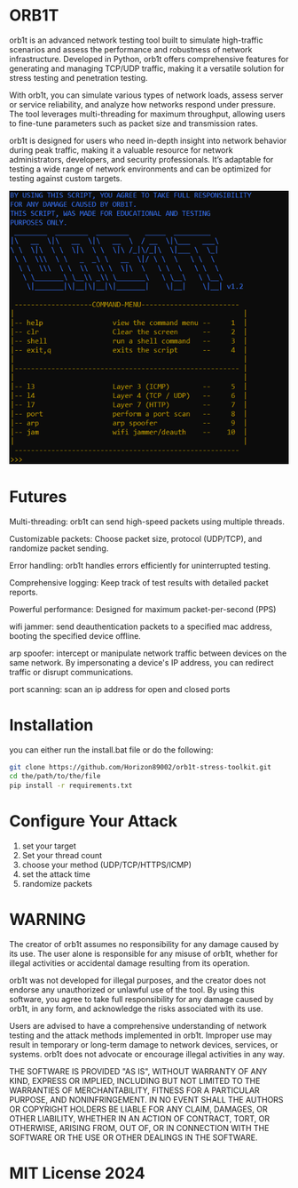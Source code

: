 # ORB1T

orb1t is an advanced network testing tool built to simulate high-traffic scenarios and assess the performance and robustness of network infrastructure. Developed in Python, orb1t offers comprehensive features for generating and managing TCP/UDP traffic, making it a versatile solution for stress testing and penetration testing.

With orb1t, you can simulate various types of network loads, assess server or service reliability, and analyze how networks respond under pressure. The tool leverages multi-threading for maximum throughput, allowing users to fine-tune parameters such as packet size and transmission rates.

orb1t is designed for users who need in-depth insight into network behavior during peak traffic, making it a valuable resource for network administrators, developers, and security professionals. It’s adaptable for testing a wide range of network environments and can be optimized for testing against custom targets.


![preview](https://github.com/Horizon89002/orb1t-stress-toolkit/blob/main/preview.png)

# Futures
Multi-threading: orb1t can send high-speed packets using multiple threads.

Customizable packets: Choose packet size, protocol (UDP/TCP), and randomize packet sending.

Error handling: orb1t handles errors efficiently for uninterrupted testing.

Comprehensive logging: Keep track of test results with detailed packet reports.

Powerful performance: Designed for maximum packet-per-second (PPS)

wifi jammer: send deauthentication packets to a specified mac address, booting the specified device offline.

arp spoofer: intercept or manipulate network traffic between devices on the same network. 
By impersonating a device's IP address, you can redirect traffic or disrupt communications.

port scanning: scan an ip address for open and closed ports

# Installation
you can either run the install.bat file or do the following:
```bash
git clone https://github.com/Horizon89002/orb1t-stress-toolkit.git
cd the/path/to/the/file
pip install -r requirements.txt
```


# Configure Your Attack
1. set your target
2. Set your thread count
3. choose your method (UDP/TCP/HTTPS/ICMP)
4. set the attack time
5. randomize packets

# WARNING
The creator of orb1t assumes no responsibility for any damage caused by its use. The user alone is responsible for any misuse of orb1t, whether for illegal activities or accidental damage resulting from its operation.

orb1t was not developed for illegal purposes, and the creator does not endorse any unauthorized or unlawful use of the tool. By using this software, you agree to take full responsibility for any damage caused by orb1t, in any form, and acknowledge the risks associated with its use.

Users are advised to have a comprehensive understanding of network testing and the attack methods implemented in orb1t. Improper use may result in temporary or long-term damage to network devices, services, or systems. orb1t does not advocate or encourage illegal activities in any way.

THE SOFTWARE IS PROVIDED "AS IS", WITHOUT WARRANTY OF ANY KIND, EXPRESS OR IMPLIED, INCLUDING BUT NOT LIMITED TO THE WARRANTIES OF MERCHANTABILITY, FITNESS FOR A PARTICULAR PURPOSE, AND NONINFRINGEMENT. IN NO EVENT SHALL THE AUTHORS OR COPYRIGHT HOLDERS BE LIABLE FOR ANY CLAIM, DAMAGES, OR OTHER LIABILITY, WHETHER IN AN ACTION OF CONTRACT, TORT, OR OTHERWISE, ARISING FROM, OUT OF, OR IN CONNECTION WITH THE SOFTWARE OR THE USE OR OTHER DEALINGS IN THE SOFTWARE.

# MIT License 2024

